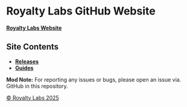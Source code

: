 # Royalty Labs GitHub Website

**[Royalty Labs Website](https://royaltylabs.github.io)**

## Site Contents

- **[Releases](https://royaltylabs.github.io/releases)**
- **[Guides](https://royaltylabs.github.io/guides)**

**Mod Note:** For reporting any issues or bugs, please open an issue via. GitHub in this repository.

[© Royalty Labs 2025](LICENSE.md/)
